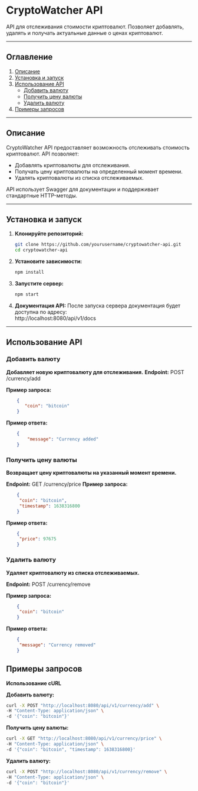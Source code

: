 # CryptoWatcher API

API для отслеживания стоимости криптовалют. Позволяет добавлять, удалять и получать актуальные данные о ценах криптовалют.

---

## Оглавление
1. [Описание](#описание)
2. [Установка и запуск](#установка-и-запуск)
3. [Использование API](#использование-api)
    - [Добавить валюту](#добавить-валюту)
    - [Получить цену валюты](#получить-цену-валюты)
    - [Удалить валюту](#удалить-валюту)
4. [Примеры запросов](#примеры-запросов)

---

## Описание

CryptoWatcher API предоставляет возможность отслеживать стоимость криптовалют. API позволяет:
- Добавлять криптовалюты для отслеживания.
- Получать цену криптовалюты на определенный момент времени.
- Удалять криптовалюты из списка отслеживаемых.

API использует Swagger для документации и поддерживает стандартные HTTP-методы.

---

## Установка и запуск

1. **Клонируйте репозиторий:**
   ```bash
   git clone https://github.com/yourusername/cryptowatcher-api.git
   cd cryptowatcher-api
2. **Установите зависимости:**
    ```bash 
    npm install
3. **Запустите сервер:**
    ```bash   
    npm start

4. **Документация API:**
    После запуска сервера документация будет доступна по адресу:  
    http://localhost:8080/api/v1/docs

---

## Использование API
### Добавить валюту
**Добавляет новую криптовалюту для отслеживания.**
**Endpoint:**
    POST /currency/add

**Пример запроса:**
```json
    {
       "coin": "bitcoin"
    }
```
**Пример ответа:**
```json
    {
        "message": "Currency added"
    }
```
### Получить цену валюты
**Возвращает цену криптовалюты на указанный момент времени.**

**Endpoint:**
    GET /currency/price
**Пример запроса:**
```json
    {
     "coin": "bitcoin",
     "timestamp": 1638316800
    }
```

**Пример ответа:**
```json
    {
     "price": 97675
    }
```

### Удалить валюту
**Удаляет криптовалюту из списка отслеживаемых.**

**Endpoint:**
    POST /currency/remove

**Пример запроса:**
```json
    {
     "coin": "bitcoin"
    }
```

**Пример ответа:**
```json
    {
     "message": "Currency removed"
    }
```
## Примеры запросов
**Использование cURL**

**Добавить валюту:**
```bash
curl -X POST "http://localhost:8080/api/v1/currency/add" \
-H "Content-Type: application/json" \
-d '{"coin": "bitcoin"}'
```

**Получить цену валюты:**
```bash
curl -X GET "http://localhost:8080/api/v1/currency/price" \
-H "Content-Type: application/json" \
-d '{"coin": "bitcoin", "timestamp": 1638316800}'
```

**Удалить валюту:**
```bash
curl -X POST "http://localhost:8080/api/v1/currency/remove" \
-H "Content-Type: application/json" \
-d '{"coin": "bitcoin"}'
```
